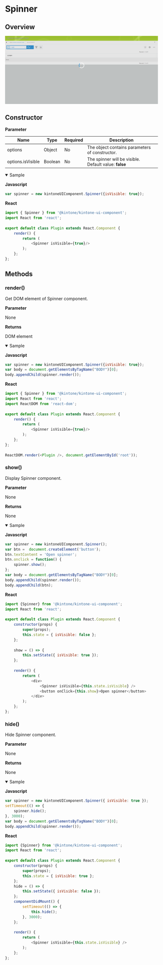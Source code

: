 # Spinner

## Overview
![Spinner](../img/spinner.PNG)

## Constructor

**Parameter**

| Name| Type| Required| Description |
| --- | --- | --- | --- |
|options|Object|No|The object contains parameters of constructor.|
|options.isVisible|Boolean|No|The spinner will be visible. <br> Default value: **false**|

<details class="tab-container" markdown="1" open>
<Summary>Sample</Summary>

**Javascript**
```javascript
var spinner = new kintoneUIComponent.Spinner({isVisible: true});
```
**React**
```javascript
import { Spinner } from '@kintone/kintone-ui-component';
import React from 'react';
   
export default class Plugin extends React.Component {
    render() {
        return (
            <Spinner isVisible={true}/>
        );
    };
};

```
</details>

## Methods
### render()
Get DOM element of Spinner component.

**Parameter**

None

**Returns**

DOM element

<details class="tab-container" markdown="1" open>
<Summary>Sample</Summary>

**Javascript**
```javascript
var spinner = new kintoneUIComponent.Spinner({isVisible: true});
var body = document.getElementsByTagName("BODY")[0];
body.appendChild(spinner.render());
```
**React**
```javascript
import { Spinner } from '@kintone/kintone-ui-component';
import React from 'react';
import ReactDOM from 'react-dom';

export default class Plugin extends React.Component {
    render() {
        return (
            <Spinner isVisible={true}/>
        );
    };
};

ReactDOM.render(<Plugin />, document.getElementById('root'));
```
</details>

### show()
Display Spinner component.

**Parameter**

None

**Returns**

None

<details class="tab-container" markdown="1" open>
<Summary>Sample</Summary>

**Javascript**
```javascript
var spinner = new kintoneUIComponent.Spinner();
var btn =  document.createElement('button'); 
btn.textContent = 'Open spinner';
btn.onclick = function() {
    spinner.show();
};
var body = document.getElementsByTagName("BODY")[0];
body.appendChild(spinner.render());
body.appendChild(btn);
```
**React**
```javascript
import {Spinner} from '@kintone/kintone-ui-component';
import React from 'react';
   
export default class Plugin extends React.Component {
    constructor(props) {
        super(props);
        this.state = { isVisible: false };
    };

    show = () => {
        this.setState({ isVisible: true });
    };

    render() {
        return (
            <div>
                <Spinner isVisible={this.state.isVisible} />
                <button onClick={this.show}>Open spinner</button>
            </div>
        );
    };
};

```
</details>

### hide()
Hide Spinner component.

**Parameter**

None

**Returns**

None

<details class="tab-container" markdown="1" open>
<Summary>Sample</Summary>

**Javascript**
```javascript
var spinner = new kintoneUIComponent.Spinner({ isVisible: true });
setTimeout(() => {
    spinner.hide();
}, 3000);
var body = document.getElementsByTagName("BODY")[0];
body.appendChild(spinner.render());
```
**React**
```javascript
import {Spinner} from '@kintone/kintone-ui-component';
import React from 'react';
   
export default class Plugin extends React.Component {
    constructor(props) {
        super(props);
        this.state = { isVisible: true };
    };
    hide = () => {
        this.setState({ isVisible: false });
    };
    componentDidMount() {
        setTimeout(() => {
            this.hide();
        }, 3000);
    };

    render() {
        return (
            <Spinner isVisible={this.state.isVisible} />
        );
    };
};

```
</details>